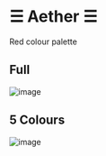 # ☰ Aether ☰
Red colour palette

## Full 
![image](https://github.com/user-attachments/assets/d248edc0-ac41-4a28-b016-cc49a5f2d108)

## 5 Colours
![image](https://github.com/user-attachments/assets/c60f5191-ff63-427f-9721-5846bb11d25a)
